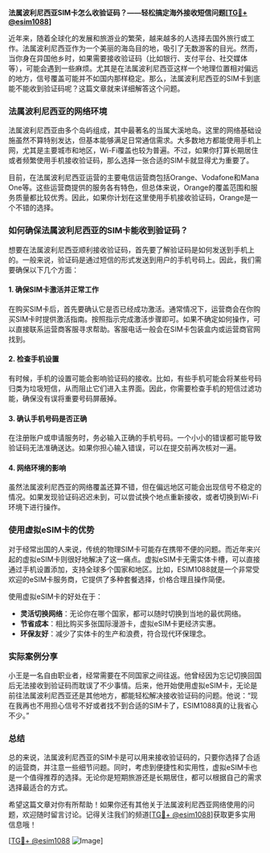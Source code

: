**法属波利尼西亚SIM卡怎么收验证码？——轻松搞定海外接收短信问题[[TG💪+ @esim1088](https://t.me/s/esim1088)]**

近年来，随着全球化的发展和旅游业的繁荣，越来越多的人选择去国外旅行或工作。法属波利尼西亚作为一个美丽的海岛目的地，吸引了无数游客的目光。然而，当你身在异国他乡时，如果需要接收验证码（比如银行、支付平台、社交媒体等），可能会遇到一些麻烦。尤其是在法属波利尼西亚这样一个地理位置相对偏远的地方，信号覆盖可能并不如国内那样稳定。那么，法属波利尼西亚的SIM卡到底能不能收到验证码呢？这篇文章就来详细解答这个问题。

### 法属波利尼西亚的网络环境

法属波利尼西亚由多个岛屿组成，其中最著名的当属大溪地岛。这里的网络基础设施虽然不算特别发达，但基本能够满足日常通信需求。大多数地方都能使用手机上网，尤其是主要城市和地区，Wi-Fi覆盖也较为普遍。不过，如果你打算长期居住或者频繁使用手机接收验证码，那么选择一张合适的SIM卡就显得尤为重要了。

目前，在法属波利尼西亚运营的主要电信运营商包括Orange、Vodafone和Mana One等。这些运营商提供的服务各有特色，但总体来说，Orange的覆盖范围和服务质量都比较优秀。因此，如果你计划在这里使用手机接收验证码，Orange是一个不错的选择。

### 如何确保法属波利尼西亚的SIM卡能收到验证码？

想要在法属波利尼西亚顺利接收验证码，首先要了解验证码是如何发送到手机上的。一般来说，验证码是通过短信的形式发送到用户的手机号码上。因此，我们需要确保以下几个方面：

#### 1. 确保SIM卡激活并正常工作

在购买SIM卡后，首先要确认它是否已经成功激活。通常情况下，运营商会在你购买SIM卡时提供激活指南。按照指示完成激活步骤即可。如果不确定如何操作，可以直接联系运营商客服寻求帮助。客服电话一般会在SIM卡包装盒内或运营商官网找到。

#### 2. 检查手机设置

有时候，手机的设置可能会影响验证码的接收。比如，有些手机可能会将某些号码归类为垃圾短信，从而阻止它们进入主界面。因此，你需要检查手机的短信过滤功能，确保没有误将重要号码屏蔽掉。

#### 3. 确认手机号码是否正确

在注册账户或申请服务时，务必输入正确的手机号码。一个小小的错误都可能导致验证码无法准确送达。如果你担心输入错误，可以在提交前再次核对一遍。

#### 4. 网络环境的影响

虽然法属波利尼西亚的网络覆盖还算不错，但在偏远地区可能会出现信号不稳定的情况。如果发现验证码迟迟未到，可以尝试换个地点重新接收，或者切换到Wi-Fi环境下进行操作。

### 使用虚拟eSIM卡的优势

对于经常出国的人来说，传统的物理SIM卡可能存在携带不便的问题。而近年来兴起的虚拟eSIM卡则很好地解决了这一痛点。虚拟eSIM卡无需实体卡槽，可以直接通过手机设置添加，支持全球多个国家和地区。比如，ESIM1088就是一个非常受欢迎的eSIM卡服务商，它提供了多种套餐选择，价格合理且操作简便。

使用虚拟eSIM卡的好处在于：
- **灵活切换网络**：无论你在哪个国家，都可以随时切换到当地的最优网络。
- **节省成本**：相比购买多张国际漫游卡，虚拟eSIM卡更经济实惠。
- **环保友好**：减少了实体卡的生产和浪费，符合现代环保理念。

### 实际案例分享

小王是一名自由职业者，经常需要在不同国家之间往返。他曾经因为忘记切换回国后无法接收到验证码而耽误了不少事情。后来，他开始使用虚拟eSIM卡，无论是前往法属波利尼西亚还是其他地方，都能轻松解决接收验证码的问题。他说：“现在我再也不用担心信号不好或者找不到合适的SIM卡了，ESIM1088真的让我省心不少。”

### 总结

总的来说，法属波利尼西亚的SIM卡是可以用来接收验证码的，只要你选择了合适的运营商，并注意一些细节问题。同时，考虑到便捷性和实用性，虚拟eSIM卡也是一个值得推荐的选择。无论你是短期旅游还是长期居住，都可以根据自己的需求选择最适合的方式。

希望这篇文章对你有所帮助！如果你还有其他关于法属波利尼西亚网络使用的问题，欢迎随时留言讨论。记得关注我们的频道[[TG💪+ @esim1088](https://t.me/s/esim1088)]获取更多实用信息哦！

[[TG💪+ @esim1088](https://t.me/s/esim1088) ![Image](https://i.postimg.cc/4NQfJmqS/Snipaste-2025-05-13-00-14-12.png)]